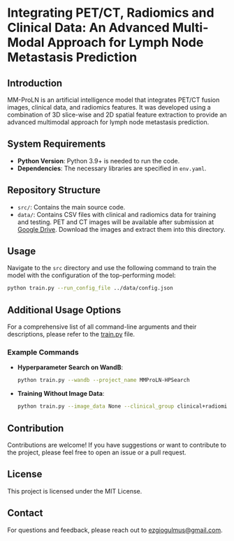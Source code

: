 # Integrating PET/CT, Radiomics and Clinical Data: An Advanced Multi-Modal Approach for Lymph Node Metastasis Prediction

## Introduction
MM-ProLN is an artificial intelligence model that integrates PET/CT fusion images, clinical data, and radiomics features. It was developed using a combination of 3D slice-wise and 2D spatial feature extraction to provide an advanced multimodal approach for lymph node metastasis prediction.

## System Requirements
- **Python Version**: Python 3.9+ is needed to run the code.
- **Dependencies**: The necessary libraries are specified in `env.yaml`.

## Repository Structure
- `src/`: Contains the main source code.
- `data/`: Contains CSV files with clinical and radiomics data for training and testing. PET and CT images will be available after submission at [Google Drive](https://drive.google.com/). Download the images and extract them into this directory.

## Usage
Navigate to the `src` directory and use the following command to train the model with the configuration of the top-performing model:

```bash
python train.py --run_config_file ../data/config.json
```
## Additional Usage Options
For a comprehensive list of all command-line arguments and their descriptions, please refer to the [train.py](./src/train.py) file.

### Example Commands
- **Hyperparameter Search on WandB**:
  ```bash
  python train.py --wandb --project_name MMProLN-HPSearch
  ```
- **Training Without Image Data**:
  ```bash
  python train.py --image_data None --clinical_group clinical+radiomics --run_name TabularOnly --cross_validation 5 --epochs 100
  ```

## Contribution
Contributions are welcome! If you have suggestions or want to contribute to the project, please feel free to open an issue or a pull request.

## License
This project is licensed under the MIT License.

## Contact
For questions and feedback, please reach out to ezgiogulmus@gmail.com.
